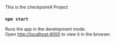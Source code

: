 This is the checkpoint4 Project

### `npm start`

Runs the app in the development mode.<br />
Open [http://localhost:4000](http://localhost:4000) to view it in the browser.
